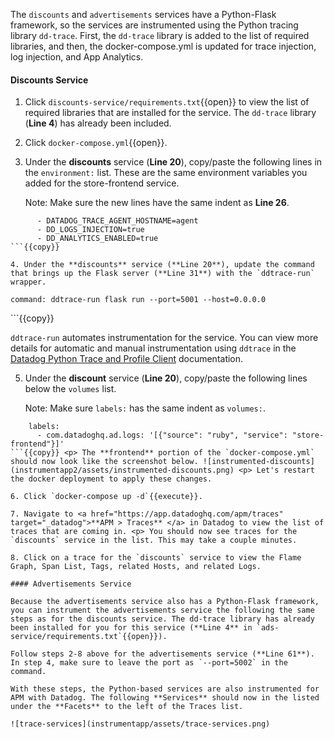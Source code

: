 The `discounts` and `advertisements` services have a Python-Flask framework, so the services are instrumented using the Python tracing library `dd-trace`. First, the `dd-trace` library is added to the list of required libraries, and then, the docker-compose.yml is updated for trace injection, log injection, and App Analytics.

#### Discounts Service

1. Click `discounts-service/requirements.txt`{{open}} to view the list of required libraries that are installed for the service. The `dd-trace` library (**Line 4**) has already been included.

2. Click `docker-compose.yml`{{open}}. 

3. Under the **discounts** service (**Line 20**), copy/paste the following lines in the `environment:` list. These are the same environment variables you added for the store-frontend service. <p> Note: Make sure the new lines have the same indent as **Line 26**.
```
      - DATADOG_TRACE_AGENT_HOSTNAME=agent
      - DD_LOGS_INJECTION=true
      - DD_ANALYTICS_ENABLED=true
```{{copy}}

4. Under the **discounts** service (**Line 20**), update the command that brings up the Flask server (**Line 31**) with the `ddtrace-run` wrapper. 
```
    command: ddtrace-run flask run --port=5001 --host=0.0.0.0
```{{copy}} <p> `ddtrace-run` automates instrumentation for the service. You can view more details for automatic and manual instrumentation using `ddtrace` in the <a href="http://pypi.datadoghq.com/trace/docs/web_integrations.html#flask" target="_blank">Datadog Python Trace and Profile Client</a> documentation. 

5. Under the **discount** service (**Line 20**), copy/paste the following lines below the `volumes` list. <p> Note: Make sure `labels:` has the same indent as `volumes:`. 
```
    labels:
      - com.datadoghq.ad.logs: '[{"source": "ruby", "service": "store-frontend"}]'
```{{copy}} <p> The **frontend** portion of the `docker-compose.yml` should now look like the screenshot below. ![instrumented-discounts](instrumentapp2/assets/instrumented-discounts.png) <p> Let's restart the docker deployment to apply these changes.

6. Click `docker-compose up -d`{{execute}}.

7. Navigate to <a href="https://app.datadoghq.com/apm/traces" target="_datadog">**APM > Traces** </a> in Datadog to view the list of traces that are coming in. <p> You should now see traces for the `discounts` service in the list. This may take a couple minutes.

8. Click on a trace for the `discounts` service to view the Flame Graph, Span List, Tags, related Hosts, and related Logs.

#### Advertisements Service

Because the advertisements service also has a Python-Flask framework, you can instrument the advertisements service the following the same steps as for the discounts service. The dd-trace library has already been installed for you for this service (**Line 4** in `ads-service/requirements.txt`{{open}}).

Follow steps 2-8 above for the advertisements service (**Line 61**). In step 4, make sure to leave the port as `--port=5002` in the command.

With these steps, the Python-based services are also instrumented for APM with Datadog. The following **Services** should now in the listed under the **Facets** to the left of the Traces list. 

![trace-services](instrumentapp/assets/trace-services.png) 


